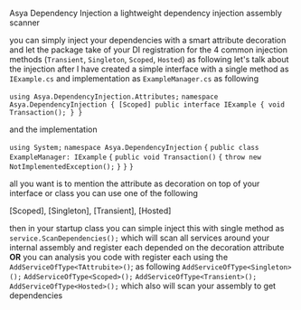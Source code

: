 Asya Dependency Injection
a lightweight dependency injection assembly scanner

you can simply inject your dependencies with a smart attribute decoration and let the package take of your DI registration for the 4 common injection methods (`Transient`, `Singleton`, `Scoped`, `Hosted`) as following 
let's talk about the injection after 
I have created a simple interface with a single method as `IExample.cs` and implementation as `ExampleManager.cs` as following 

`using Asya.DependencyInjection.Attributes;`
`namespace Asya.DependencyInjection
{
    [Scoped]
    public interface IExample
    {
        void Transaction();
    }
}`

and the implementation 

`using System;`
`namespace Asya.DependencyInjection`
`{`
    `public class ExampleManager: IExample`
    `{`
        `public void Transaction()`
        `{`
            `throw new NotImplementedException();`
        `}`
    `}`
`}`

all you want is to mention the attribute as decoration on top of your interface or class you can use one of the following 

[Scoped], [Singleton], [Transient], [Hosted]

then in your startup class you can simple inject this with single method as 
`service.ScanDependencies();` 
which will scan all services around your internal assembly and register each depended on the decoration attribute
**OR**
you can analysis you code with register each using the `AddServiceOfType<TAttrubite>()`; as following 
`AddServiceOfType<Singleton>();` `AddServiceOfType<Scoped>();` `AddServiceOfType<Transient>();` `AddServiceOfType<Hosted>();` which also will scan your assembly to get dependencies